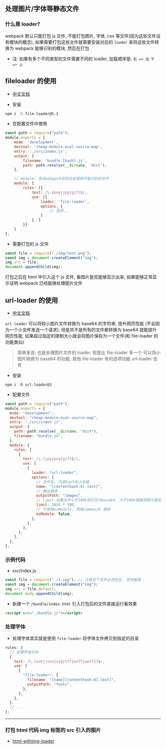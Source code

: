 ## 处理图片/字体等静态文件

### 什么是 loader?

webpack 默认只能打包 js 文件, 不能打包图片, 字体, css 等文件(因为这些文件没有模块的概念), 如果需要打包这些文件就需要安装对应的 `loader` 来将这些文件转换为 webpack 能够识别的模块, 然后在打包

- 注: 如果有多个不同类型的文件需要不同的 loader, 加载顺序是: `右 => 左` `下 => 上`

## fileloader 的使用

- [中文文档](https://www.webpackjs.com/loaders/file-loader/#%E5%AE%89%E8%A3%85)

- 安装

```bash
npm i -D file-loader@5.1
```

- 在配置文件中使用

```js
const path = require("path");
module.exports = {
    mode: 'development',
    devtool: 'cheap-module-eval-source-map',
    entry: './src/index.js',
    output: {
        filename: 'bundle.[hash].js',
        path: path.resolve(__dirname, 'dist'),
    },

    // module: 告诉webpack如何去处理将不能识别的文件
    module: [
        rules: [{
            test: /\.(png|jpg|gif)$/,
            use: [{
                loader: 'file-loader',
                options: {
                    // 选项..
                }
            }, ]
        }]
    ]
};
```

- 需要打包的 js 文件

```js
const file = require("./img/test.png");
const img = document.createElement("img");
img.src = file;
document.appendChild(img);
```

打包之后在 html 中引入这个 js 文件, 看图片是否能够显示出来,
如果能够正常显示证明 webpack 已经能够处理图片文件

## url-loader 的使用

- [中文文档](https://www.webpackjs.com/loaders/url-loader/)

`url-loader` 可以将较小图片文件转换为 base64 的字符串, 提升网页性能
(不会因为一个小文件发送一个请求), 但是并不是所有的文件都转换为 base64 就能提升网页性能,
如果超过指定的限制大小就会将图片保存为一个文件(和 file-loader 的功能类似)

> 简单来说: 也是处理图片文件的 loader, 但是比 file-loader 多一个 可以将小图片转换为 base64 的功能, 其他 file-loader 有的选项功能 url-loader 也有

- 安装

```
npm i -D url-loader@3
```

- 配置文件

```js
const path = require("path");
module.exports = {
  mode: "development",
  devtool: "cheap-module-eval-source-map",
  entry: "./src/index.js",
  output: {
    path: path.resolve(__dirname, "dist"),
    filename: "bundle.js",
  },
  module: {
    rules: [
      {
        test: /\.(jpg|png|gif)$/i,
        use: [
          {
            loader: "url-loader",
            options: {
              // 文件名, 内容hash加上后缀
              name: "[contenthash:8].[ext]",
              // 输出路径
              outputPath: "images",
              // limit 如果文件小于100k则打包为base64, 大于100k就使用图片路径
              limit: 1024 * 100,
              // 不使用esModule, 使用commonJS 模块
              esModule: false,
            },
          },
        ],
      },
    ],
  },
};
```

### 示例代码

- src/index.js

```js
const file = require("./1.jpg"); // 注意这个文件必须存在, 否则报错
const img = document.createElement("img");
img.src = file.default;
document.body.appendChild(img);
```

- 新建一个 `/bundle/index.html` 引入打包后的文件直接运行看效果

```html
<script src="./bundle.js"></script>
```

### 处理字体

- 处理字体其实就是使用 `file-loader` 将字体文件拷贝到指定的目录

```js
rules: [
  // 处理字体文件
  {
    test: /\.(eot|json|svg|ttf|woff|woff2)$/,
    use: [
      {
        "file-loader": {
          filename: "[name][contenthash:8].[ext]",
          outputPath: "fonts",
        },
      },
    ],
  },
  // ...
];
```

---

### 打包 html 代码 img 标签的 src 引入的图片

- [html-withimg-loader](https://www.npmjs.com/package/html-withimg-loader)
